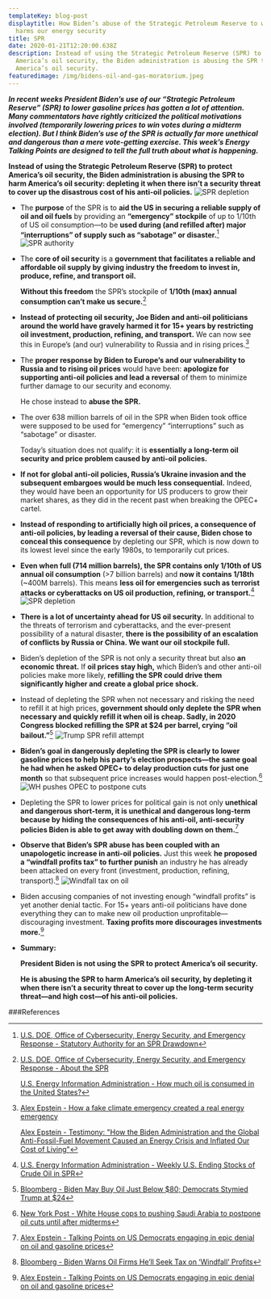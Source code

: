 ```yaml
---
templateKey: blog-post
displaytitle: How Biden’s abuse of the Strategic Petroleum Reserve to win votes
  harms our energy security
title: SPR
date: 2020-01-21T12:20:00.638Z
description: Instead of using the Strategic Petroleum Reserve (SPR) to protect
  America’s oil security, the Biden administration is abusing the SPR to harm
  America’s oil security.
featuredimage: /img/bidens-oil-and-gas-moratorium.jpeg
---
```

***In recent weeks President Biden’s use of our “Strategic Petroleum Reserve” (SPR) to lower gasoline prices has gotten a lot of attention. Many commentators have rightly criticized the political motivations involved (temporarily lowering prices to win votes during a midterm election). But I think Biden’s use of the SPR is actually far more unethical and dangerous than a mere vote-getting exercise. This week’s Energy Talking Points are designed to tell the full truth about what is happening.***

**Instead of using the Strategic Petroleum Reserve (SPR) to protect America’s oil security, the Biden administration is abusing the SPR to harm America’s oil security: depleting it when there isn’t a security threat to cover up the disastrous cost of his anti-oil policies.**
    ![SPR depletion](/img/spr-stocks.png)

- The **purpose** of the SPR is to **aid the US in securing a reliable supply of oil and oil fuels** by providing an **“emergency” stockpile** of up to 1/10th of US oil consumption—to be **used during (and refilled after) major “interruptions” of supply such as “sabotage” or disaster.**[^1]
    ![SPR authority](/img/energy-gov-sprauthority.png)

- The **core of oil security** is a **government that facilitates a reliable and affordable oil supply by giving industry the freedom to invest in, produce, refine, and transport oil.**

    **Without this freedom** the SPR’s stockpile of **1/10th (max) annual consumption can’t make us secure.**[^2]

- **Instead of protecting oil security, Joe Biden and anti-oil politicians around the world have gravely harmed it for 15+ years by restricting oil investment, production, refining, and transport.** We can now see this in Europe’s (and our) vulnerability to Russia and in rising prices.[^3]

- The **proper response by Biden to Europe’s and our vulnerability to Russia and to rising oil prices** would have been: **apologize for supporting anti-oil policies and lead a reversal** of them to minimize further damage to our security and economy.

    He chose instead to **abuse the SPR.**

- The over 638 million barrels of oil in the SPR when Biden took office were supposed to be used for “emergency” “interruptions” such as “sabotage” or disaster.

    Today’s situation does not qualify: it is **essentially a long-term oil security and price problem caused by anti-oil policies.**

- **If not for global anti-oil policies, Russia’s Ukraine invasion and the subsequent embargoes would be much less consequential.** Indeed, they would have been an opportunity for US producers to grow their market shares, as they did in the recent past when breaking the OPEC+ cartel.

- **Instead of responding to artificially high oil prices, a consequence of anti-oil policies, by leading a reversal of their cause, Biden chose to conceal this consequence** by depleting our SPR, which is now down to its lowest level since the early 1980s, to temporarily cut prices.

- **Even when full (714 million barrels), the SPR contains only 1/10th of US annual oil consumption** (>7 billion barrels) and **now it contains 1/18th** (~400M barrels). This means **less oil for emergencies such as terrorist attacks or cyberattacks on US oil production, refining, or transport.**[^4]
    ![SPR depletion](/img/spr-stocks.png)

- **There is a lot of uncertainty ahead for US oil security.** In additional to the threats of terrorism and cyberattacks, and the ever-present possibility of a natural disaster, **there is the possibility of an escalation of conflicts by Russia or China. We want our oil stockpile full.**

- Biden’s depletion of the SPR is not only a security threat but also **an economic threat.** If **oil prices stay high,** which Biden’s and other anti-oil policies make more likely, **refilling the SPR could drive them significantly higher and create a global price shock.**

- Instead of depleting the SPR when not necessary and risking the need to refill it at high prices, **government should only deplete the SPR when necessary and quickly refill it when oil is cheap. Sadly, in 2020 Congress blocked refilling the SPR at $24 per barrel, crying “oil bailout.”**[^5]
    ![Trump SPR refill attempt](/img/trump-refill.png)

- **Biden’s goal in dangerously depleting the SPR is clearly to lower gasoline prices to help his party’s election prospects—the same goal he had when he asked OPEC+ to delay production cuts for just one month** so that subsequent price increases would happen post-election.[^6]
    ![WH pushes OPEC to postpone cuts](/img/oil-cuts-elections.png)

- Depleting the SPR to lower prices for political gain is not only **unethical and dangerous short-term, it is unethical and dangerous long-term because by hiding the consequences of his anti-oil, anti-security policies Biden is able to get away with doubling down on them.**[^7]

- **Observe that Biden’s SPR abuse has been coupled with an unapologetic increase in anti-oil policies.** Just this week **he proposed a “windfall profits tax” to further punish** an industry he has already been attacked on every front (investment, production, refining, transport).[^8]
    ![Windfall tax on oil](/img/windfall-profit-tax.png)

- Biden accusing companies of not investing enough “windfall profits” is yet another denial tactic. For 15+ years anti-oil politicians have done everything they can to make new oil production unprofitable—discouraging investment. **Taxing profits more discourages investments more.**[^9]

- **Summary:**

    **President Biden is not using the SPR to protect America’s oil security.**

    **He is abusing the SPR to harm America’s oil security, by depleting it when there isn’t a security threat to cover up the long-term security threat—and high cost—of his anti-oil policies.**


###References

[^1]: [U.S. DOE, Office of Cybersecurity, Energy Security, and Emergency Response - Statutory Authority for an SPR Drawdown](https://www.energy.gov/ceser/statutory-authority-spr-drawdown)

[^2]:
    [U.S. DOE, Office of Cybersecurity, Energy Security, and Emergency Response - About the SPR](https://www.energy.gov/ceser/strategic-petroleum-reserve)

    [U.S. Energy Information Administration - How much oil is consumed in the United States?](https://www.eia.gov/tools/faqs/faq.php?id=33)

[^3]:
    [Alex Epstein - How a fake climate emergency created a real energy emergency](https://energytalkingpoints.com/fake-emergency/)

    [Alex Epstein - Testimony: "How the Biden Administration and the Global Anti-Fossil-Fuel Movement Caused an Energy Crisis and Inflated Our Cost of Living"](https://energytalkingpoints.com/energy-crisis-testimony/)

[^4]: [U.S. Energy Information Administration - Weekly U.S. Ending Stocks of Crude Oil in SPR](https://www.eia.gov/dnav/pet/hist/LeafHandler.ashx?n=PET&s=WCSSTUS1&f=W)

[^5]: [Bloomberg - Biden May Buy Oil Just Below $80; Democrats Stymied Trump at $24](https://www.bloomberg.com/news/articles/2022-09-13/biden-may-buy-oil-just-below-80-democrats-stymied-trump-at-24)

[^6]: [New York Post - White House cops to pushing Saudi Arabia to postpone oil cuts until after midterms](https://nypost.com/2022/10/13/saudis-say-biden-asked-to-hold-oil-production-cut-until-after-midterms/)

[^7]: [Alex Epstein - Talking Points on US Democrats engaging in epic denial on oil and gasoline prices](https://energytalkingpoints.com/democrat-denial/)

[^8]: [Bloomberg - Biden Warns Oil Firms He’ll Seek Tax on ‘Windfall’ Profits](https://www.bloomberg.com/news/articles/2022-10-31/biden-warns-oil-firms-he-ll-seek-to-tax-their-windfall-profits)

[^9]: [Alex Epstein - Talking Points on US Democrats engaging in epic denial on oil and gasoline prices](https://energytalkingpoints.com/democrat-denial/)